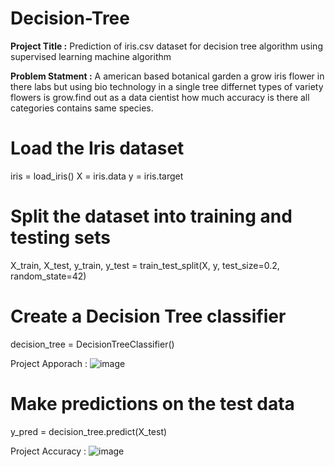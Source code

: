 # Decision-Tree
**Project Title :** Prediction of iris.csv dataset for decision tree algorithm using supervised learning machine algorithm 

**Problem Statment :** A american based botanical garden a grow iris flower in there labs but using bio technology in a single tree differnet types of variety flowers is grow.find out as a data cientist how much accuracy is there all categories contains same species.
# Load the Iris dataset
iris = load_iris()
X = iris.data
y = iris.target

# Split the dataset into training and testing sets
X_train, X_test, y_train, y_test = train_test_split(X, y, test_size=0.2, random_state=42)

# Create a Decision Tree classifier
decision_tree = DecisionTreeClassifier()

Project Apporach :
![image](https://github.com/Pankajpanday29/Decision-Tree/assets/128885642/6edb1ea5-78cb-435d-b1d6-31a606be23fe)


# Make predictions on the test data
y_pred = decision_tree.predict(X_test)

Project Accuracy :
![image](https://github.com/Pankajpanday29/Decision-Tree/assets/128885642/f81857b5-51aa-46d8-b6c8-7732dd990a81)


